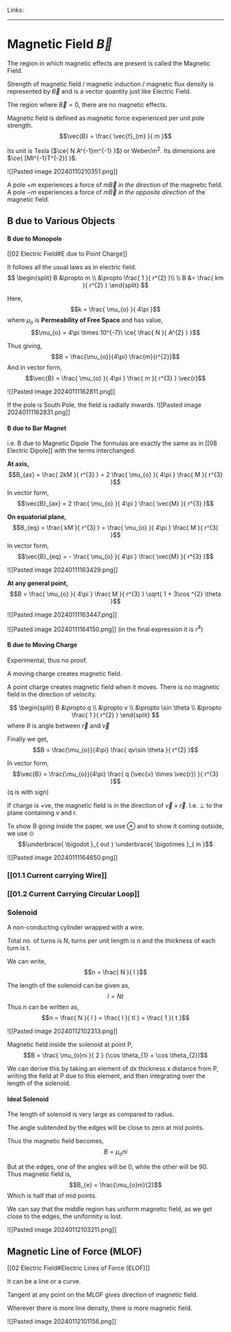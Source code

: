 Links: 
___
# Magnetic Field $\vec{B}$
The region in which magnetic effects are present is called the Magnetic Field. 

Strength of magnetic field / magnetic induction / magnetic flux density is represented by $\vec{B}$ and is a vector quantity just like Electric Field.

The region where $\vec{B} = 0$, there are no magnetic effects. 

Magnetic field is defined as magnetic force experienced per unit pole strength. 
$$\vec{B} = \frac{ \vec{f}_{m} }{ m }$$

Its unit is Tesla ($\ce{ N A^{-1}m^{-1} }$) or Weber/$m^{2}$. Its dimensions are $\ce{ [MI^{-1}T^{-2}] }$.

![[Pasted image 20240110210351.png]]


A pole $+m$ experiences a force of $m\vec{B}$ *in the direction* of the magnetic field. 
A pole $-m$ experiences a force of $m\vec{B}$ *in the opposite direction* of the magnetic field. 

## B due to Various Objects 
#### B due to Monopole
[[02 Electric Field#E due to Point Charge]]

It follows all the usual laws as in electric field. 
$$
\begin{split}
B &\propto m \\
&\propto \frac{ 1 }{ r^{2} }\\
\\
B &= \frac{ km }{ r^{2} }
\end{split}
$$

Here,
$$k = \frac{ \mu_{o} }{ 4\pi }$$
where $\mu_{o}$ is **Permeability of Free Space** and has value,
$$\mu_{o} = 4\pi \times 10^{-7}\ \ce{ \frac{ N }{ A^{2} } }$$

Thus giving,
$$B = \frac{\mu_{o}}{4\pi} \frac{m}{r^{2}}$$
And in vector form, 
$$\vec{B} = \frac{ \mu_{o} }{ 4\pi } \frac{ m }{ r^{3} } \vec{r}$$

![[Pasted image 20240111162811.png]]

If the pole is South Pole, the field is radially inwards.
![[Pasted image 20240111162831.png]]

#### B due to Bar Magnet 
i.e. B due to Magnetic Dipole 
The formulas are exactly the same as in [[08 Electric Dipole]] with the terms interchanged. 

**At axis,**
$$B_{ax} = \frac{ 2kM }{ r^{3} } = 2 \frac{ \mu_{o} }{ 4\pi } \frac{ M }{ r^{3} }$$
In vector form,
$$\vec{B}_{ax} = 2 \frac{ \mu_{o} }{ 4\pi } \frac{ \vec{M} }{ r^{3} }$$

**On equatorial plane,**
$$B_{eq} = \frac{ kM }{ r^{3} } = \frac{ \mu_{o} }{ 4\pi } \frac{ M }{ r^{3} }$$
In vector form,
$$\vec{B}_{eq} = - \frac{ \mu_{o} }{ 4\pi } \frac{ \vec{M} }{ r^{3} }$$

![[Pasted image 20240111163429.png]]

**At any general point,**
$$B = \frac{ \mu_{o} }{ 4\pi } \frac{ M }{ r^{3} } \sqrt{ 1 + 3\cos ^{2} \theta }$$

![[Pasted image 20240111163447.png]]

![[Pasted image 20240111164150.png]]
(in the final expression it is $r ^{4}$)

#### B due to Moving Charge 
Experimental, thus no proof. 

A moving charge creates magnetic field. 

A point charge creates magnetic field when it moves. There is no magnetic field in the direction of velocity.

$$
\begin{split}
B &\propto q \\
&\propto v \\
&\propto \sin \theta \\
&\propto \frac{ 1 }{ r^{2} }
\end{split}
$$
where $\theta$ is angle between $\vec{r}$ and $\vec{v}$

Finally we get,
$$B = \frac{\mu_{o}}{4\pi} \frac{ qv\sin \theta }{ r^{2} }$$

In vector form,
$$\vec{B} = \frac{\mu_{o}}{4\pi} \frac{ q (\vec{v} \times \vec{r}) }{ r^{3} }$$
(q is with sign)

If charge is +ve, the magnetic field is in the direction of $\vec{v} \times \vec{r}$. I.e. $\perp$ to the plane containing v and r.

To show B going inside the paper, we use $\otimes$ and to show it coming outside, we use $\odot$
$$\underbrace{ \bigodot }_{ out } \underbrace{ \bigotimes }_{ in }$$

![[Pasted image 20240111164650.png]]

### [[01.1 Current carrying Wire]]

### [[01.2 Current Carrying Circular Loop]]

### Solenoid
A non-conducting cylinder wrapped with a wire. 

Total no. of turns is N, turns per unit length is n and the thickness of each turn is t.

We can write,
$$n = \frac{ N }{ l }$$

The length of the solenoid can be given as,
$$l = Nt$$
Thus n can be written as,
$$n = \frac{ N }{ l } = \frac{ l }{ tl } = \frac{ 1 }{ t }$$

![[Pasted image 20240112102313.png]]

Magnetic field inside the solenoid at point P,
$$B = \frac{ \mu_{o}ni }{ 2 } (\cos \theta_{1} + \cos \theta_{2})$$

We can derive this by taking an element of dx thickness x distance from P, writing the field at P due to this element, and then integrating over the length of the solenoid. 

#### Ideal Solenoid 
The length of solenoid is very large as compared to radius. 

The angle subtended by the edges will be close to zero at mid points.

Thus the magnetic field becomes,
$$B = \mu_{o}ni$$

But at the edges, one of the angles will be 0, while the other will be 90. Thus magnetic field is,
$$B_{e} = \frac{\mu_{o}ni}{2}$$
Which is half that of mid points. 

We can say that the middle region has uniform magnetic field, as we get close to the edges, the uniformity is lost. 

![[Pasted image 20240112103211.png]]

## Magnetic Line of Force (MLOF)
[[02 Electric Field#Electric Lines of Force (ELOF)]]

It can be a line or a curve. 

Tangent at any point on the MLOF gives direction of magnetic field. 

Wherever there is more line density, there is more magnetic field.

![[Pasted image 20240112101156.png]]
